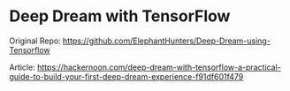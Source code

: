 # Deep Dream with TensorFlow

Original Repo: https://github.com/ElephantHunters/Deep-Dream-using-Tensorflow

Article: https://hackernoon.com/deep-dream-with-tensorflow-a-practical-guide-to-build-your-first-deep-dream-experience-f91df601f479
